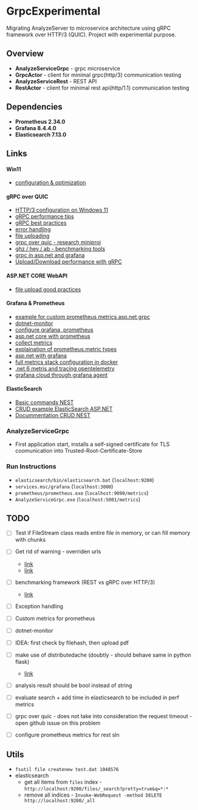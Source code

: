 # GrpcExperimental
Migrating AnalyzeServer to microservice architecture using gRPC framework over HTTP/3 (QUIC). Project with experimental purpose.

## Overview
* **AnalyzeServiceGrpc** - grpc microservice
* **GrpcActor** - client for minimal grpc(http/3) communication testing
* **AnalyzeServiceRest** - REST API
* **RestActor** - client for minimal rest api(http/1.1) communication testing

## Dependencies
* **Prometheus 2.34.0**
* **Grafana 8.4.4.0**
* **Elasticsearch 7.13.0**

## Links
#### Win11
- [configuration & optimization](https://beebom.com/how-speed-up-windows-11/)

#### gRPC over QUIC
- [HTTP/3 configuration on Windows 11](./win-http3-config.md)
- [gRPC performance tips](https://docs.microsoft.com/en-us/aspnet/core/grpc/performance?view=aspnetcore-6.0)
- [gRPC best practices](https://github.com/grpc/grpc-dotnet/tree/master/examples#uploader)
- [error handling](https://github.com/avinassh/grpc-errors/blob/master/csharp/Hello/HelloServer/Program.cs)
- [file uploading](https://www.vinsguru.com/grpc-file-upload-client-streaming/)
- [grpc over quic - research miniproj](https://github.com/jswilley/QUIC)
- [ghz / hey / ab - benchmarking tools](https://dev.to/hiisi13/easy-ways-to-load-test-a-grpc-service-1dm3)
- [grpc in asp.net and grafana](https://docs.microsoft.com/en-us/dotnet/architecture/grpc-for-wcf-developers/application-performance-management)
- [Upload/Download performance with gRPC](https://github.com/grpc/grpc-dotnet/issues/1186)

#### ASP.NET CORE WebAPI
- [file upload good practices](https://docs.microsoft.com/en-us/aspnet/core/mvc/models/file-uploads?view=aspnetcore-6.0)

#### Grafana & Prometheus
- [example for custom prometheus metrics asp.net grpc](https://github.com/Expense-Tracker-Team/portfolio-manager)
- [dotnet-monitor](https://devblogs.microsoft.com/dotnet/introducing-dotnet-monitor/)
- [configure grafana, prometheus](https://dotnetos.org/blog/2021-11-22-dotnet-monitor-grafana/)
- [asp.net core with prometheus](https://www.olivercoding.com/2018-07-22-prometheus-dotnetcore/)
- [collect metrics](https://docs.microsoft.com/en-us/dotnet/core/diagnostics/metrics-collection)
- [explaination of prometheus.metric types](https://aevitas.medium.com/expose-asp-net-core-metrics-with-prometheus-15e3356415f4)
- [asp.net with grafana](https://sachabarbs.wordpress.com/2020/02/07/setting-up-prometheus-and-grafana-monitoring/)
- [full metrics stack configuration in docker](https://medium.com/@niteshsinghal85/track-api-usage-with-prometheus-and-grafana-in-asp-net-core-cfdf03346b4)
- [.net 6 metris and tracing opentelemetry](https://www.meziantou.net/monitoring-a-dotnet-application-using-opentelemetry.htm)
- [grafana cloud through grafana agent](https://grafana.com/blog/2021/02/11/instrumenting-a-.net-web-api-using-opentelemetry-tempo-and-grafana-cloud/)

#### ElasticSearch
- [Basic commands NEST](https://www.elastic.co/guide/en/elasticsearch/client/net-api/current/nest-getting-started.html)
- [CRUD example ElasticSearch ASP.NET](https://vscode.dev/github/msfullstackdev/aspnetcore-elasticsearch-crud-azure/blob/master/CS.Repository/GenericRepository.cs)
- [Docummentation CRUD NEST](https://social.technet.microsoft.com/wiki/contents/articles/35095.crud-operation-in-elasticsearch-using-c-and-nest.aspx)


### AnalyzeServiceGrpc
* First application start, installs a self-signed certificate for TLS coomunication into Trusted-Root-Certificate-Store


### Run Instructions
- `elasticsearch/bin/elasticsearch.bat`  (`localhost:9200`)
- `services.msc/grafana` 	(`localhost:3000`)
- `prometheus/prometheus.exe`  (`localhost:9090/metrics`)
- `AnalyzeServiceGrpc.exe`	(`localhost:5001/metrics`)


## TODO
- [ ] Test if FileStream class reads entire file in memory, or can fill memory with chunks
- [ ] Get rid of warning - overriden urls 
	* [link](https://stackoverflow.com/questions/58090842/configurekestrel-conflict-with-appsettings)
	* [link](https://stackoverflow.com/questions/51738893/removing-kestrel-binding-warning)
- [ ] benchmarking framework (REST vs gRPC over HTTP/3)
	* [link](https://www.grpc.io/docs/guides/benchmarking/)
- [ ] Exception handling
- [ ] Custom metrics for prometheus
- [ ] dotnet-monitor
- [ ] IDEA: first check by filehash, then upload pdf
- [ ] make use of distributedache (doubtly - should behave same in python flask)
	* [link](https://github.com/msfullstackdev/aspnetcore-elasticsearch-crud-azure/blob/master/CS.Repository/GenericRepository.cs)
- [ ] analysis result should be bool instead of string
- [ ] evaluate search + add time in elasticsearch to be included in perf metrics
- [ ] grpc over quic - does not take into consideration the request timeout - open github issue on this problem
- [ ] configure prometheus metrics for rest sln


## Utils
* `fsutil file createnew test.dat 1048576`
* elasticsearch 
	- get all items from `files` index - `http://localhost:9200/files/_search?pretty=true&q=*:*`
	- remove all indices - `Invoke-WebRequest -method DELETE http://localhost:9200/_all`
